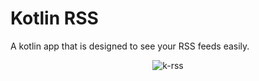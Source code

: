 # Kotlin RSS

A kotlin app that is designed to see your RSS feeds easily.

<p align="center">
  <img src="https://i.imgur.com/YD2hdkw.png" alt="k-rss">
</p>
